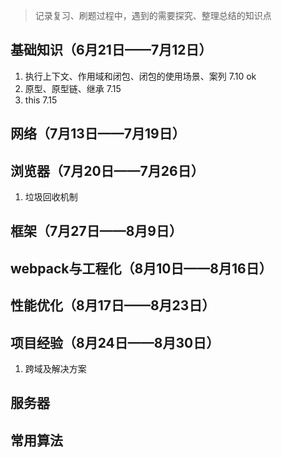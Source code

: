 > 记录复习、刷题过程中，遇到的需要探究、整理总结的知识点

## 基础知识（6月21日——7月12日）
1. 执行上下文、作用域和闭包、闭包的使用场景、案列   7.10    ok
2. 原型、原型链、继承   7.15 
3. this   7.15

## 网络（7月13日——7月19日）


## 浏览器（7月20日——7月26日）
1. 垃圾回收机制

## 框架（7月27日——8月9日）


## webpack与工程化（8月10日——8月16日）


## 性能优化（8月17日——8月23日）


## 项目经验（8月24日——8月30日）
1. 跨域及解决方案

## 服务器


## 常用算法

